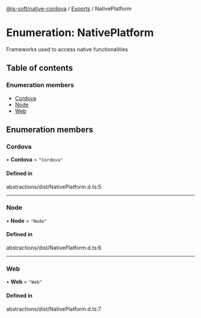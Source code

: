 [@js-soft/native-cordova](../README.md) / [Exports](../modules.md) / NativePlatform

# Enumeration: NativePlatform

Frameworks used to access native functionalities

## Table of contents

### Enumeration members

- [Cordova](NativePlatform.md#cordova)
- [Node](NativePlatform.md#node)
- [Web](NativePlatform.md#web)

## Enumeration members

### Cordova

• **Cordova** = `"Cordova"`

#### Defined in

abstractions/dist/NativePlatform.d.ts:5

___

### Node

• **Node** = `"Node"`

#### Defined in

abstractions/dist/NativePlatform.d.ts:6

___

### Web

• **Web** = `"Web"`

#### Defined in

abstractions/dist/NativePlatform.d.ts:7
